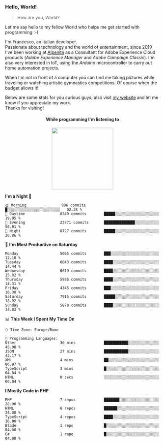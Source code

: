 ### Hello, World!

> How are you, World?

Let me say hello to my fellow World who helps me get started with programming :-)

I'm Francesco, an Italian developer.  
Passionate about technology and the world of entertainment, since 2019 I've been working at [Alpenite](https://www.alpenite.com) as a Consultant for Adobe Experience Cloud products (*Adobe Experience Manager* and *Adobe Campaign Classic*). I'm also very interested in IoT, using the *Arduino* microcontroller to carry out home automation projects.

When I'm not in front of a computer you can find me taking pictures while traveling or watching artistic gymnastics competitions. Of course when the budget allows it!

Below are some stats for you curious guys; also visit [my website](https://www.francescorega.eu) and let me know if you appreciate my work.  
Thanks for visiting!

<div align="center">
  <h4>While programming I'm listening to</h4>
  <a href="https://apps.francescorega.eu/now-playing/11147232609" target="_blank"><img src="https://apps.francescorega.eu/now-playing/11147232609" width="200"></a>
</div>

<!--START_SECTION:waka-->
**I'm a Night 🦉** 

```text
🌞 Morning                996 commits         █░░░░░░░░░░░░░░░░░░░░░░░░   02.38 % 
🌆 Daytime                8349 commits        █████░░░░░░░░░░░░░░░░░░░░   19.95 % 
🌃 Evening                23771 commits       ██████████████░░░░░░░░░░░   56.81 % 
🌙 Night                  8727 commits        █████░░░░░░░░░░░░░░░░░░░░   20.86 % 
```
📅 **I'm Most Productive on Saturday** 

```text
Monday                   5065 commits        ███░░░░░░░░░░░░░░░░░░░░░░   12.10 % 
Tuesday                  6043 commits        ████░░░░░░░░░░░░░░░░░░░░░   14.44 % 
Wednesday                6619 commits        ████░░░░░░░░░░░░░░░░░░░░░   15.82 % 
Thursday                 5986 commits        ████░░░░░░░░░░░░░░░░░░░░░   14.31 % 
Friday                   4345 commits        ███░░░░░░░░░░░░░░░░░░░░░░   10.38 % 
Saturday                 7915 commits        █████░░░░░░░░░░░░░░░░░░░░   18.92 % 
Sunday                   5870 commits        ████░░░░░░░░░░░░░░░░░░░░░   14.03 % 
```


📊 **This Week I Spent My Time On** 

```text
🕑︎ Time Zone: Europe/Rome

💬 Programming Languages: 
Other                    30 mins             ███████████░░░░░░░░░░░░░░   45.98 % 
JSON                     27 mins             ███████████░░░░░░░░░░░░░░   42.17 % 
XML                      4 mins              ██░░░░░░░░░░░░░░░░░░░░░░░   06.97 % 
TypeScript               3 mins              █░░░░░░░░░░░░░░░░░░░░░░░░   04.84 % 
HTML                     0 secs              ░░░░░░░░░░░░░░░░░░░░░░░░░   00.04 % 
```

**I Mostly Code in PHP** 

```text
PHP                      7 repos             ███████░░░░░░░░░░░░░░░░░░   28.00 % 
HTML                     6 repos             ██████░░░░░░░░░░░░░░░░░░░   24.00 % 
TypeScript               4 repos             ████░░░░░░░░░░░░░░░░░░░░░   16.00 % 
Blade                    1 repo              █░░░░░░░░░░░░░░░░░░░░░░░░   04.00 % 
C#                       1 repo              █░░░░░░░░░░░░░░░░░░░░░░░░   04.00 % 
```




<!--END_SECTION:waka-->
